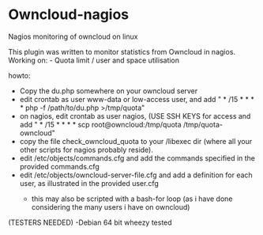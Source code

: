 Owncloud-nagios
===============
Nagios monitoring of owncloud on linux

This plugin was written to monitor statistics from Owncloud in nagios.
Working on:
	- Quota limit / user and space utilisation

howto:

- Copy the du.php somewhere on your owncloud server
- edit crontab as user www-data or low-access user, and add " * /15  *  *  *  *  php -f /path/to/du.php >/tmp/quota"
- on nagios, edit crontab as user nagios, (USE SSH KEYS for access and add " * /15 * * * * scp root@owncloud:/tmp/quota /tmp/quota-owncloud"
- copy the file check_owncloud_quota to your <nagios>/libexec dir (where all your other scripts for nagios probably reside).
- edit <nagios>/etc/objects/commands.cfg and add the commands specified in the provided commands.cfg
- edit <nagios>/etc/objects/owncloud-server-file.cfg and add a definition for each user, as illustrated in the provided user.cfg
  -	this may also be scripted with a bash-for loop (as i have done considering the many users i have on owncloud)


(TESTERS NEEDED)
-Debian 64 bit wheezy tested
